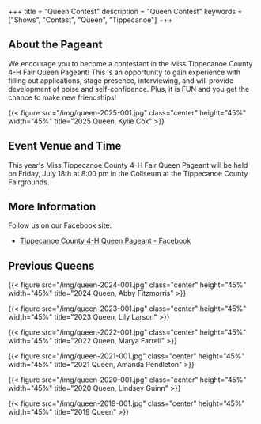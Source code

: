 +++
title = "Queen Contest"
description = "Queen Contest"
keywords = ["Shows", "Contest", "Queen", "Tippecanoe"]
+++

## About the Pageant

We encourage you to become a contestant in the Miss Tippecanoe County 4-H Fair Queen Pageant! This is an opportunity to gain experience with filling out applications, stage presence, interviewing, and will provide development of poise and self-confidence. Plus, it is FUN and you get the chance to make new friendships!

{{< figure src="/img/queen-2025-001.jpg" class="center" height="45%" width="45%" title="2025 Queen, Kylie Cox" >}}

## Event Venue and Time

This year's Miss Tippecanoe County 4-H Fair Queen Pageant will be held on Friday, July 18th at 8:00 pm in the Coliseum at the Tippecanoe County Fairgrounds.

## More Information

Follow us on our Facebook site:

* [Tippecanoe County 4-H Queen Pageant - Facebook](https://www.facebook.com/Tippecanoe-County-4-H-Fair-Queen-Pageant-1199044303462088)

## Previous Queens

{{< figure src="/img/queen-2024-001.jpg" class="center" height="45%" width="45%" title="2024 Queen, Abby Fitzmorris" >}}

{{< figure src="/img/queen-2023-001.jpg" class="center" height="45%" width="45%" title="2023 Queen, Lily Larson" >}}

{{< figure src="/img/queen-2022-001.jpg" class="center" height="45%" width="45%" title="2022 Queen, Marya Farrell" >}}

{{< figure src="/img/queen-2021-001.jpg" class="center" height="45%" width="45%" title="2021 Queen, Amanda Pendleton" >}}

{{< figure src="/img/queen-2020-001.jpg" class="center" height="45%" width="45%" title="2020 Queen, Lindsey Guinn" >}}

{{< figure src="/img/queen-2019-001.jpg" class="center" height="45%" width="45%" title="2019 Queen" >}}
